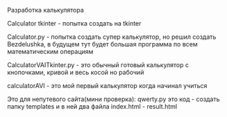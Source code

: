 Разработка калькулятора

Calculator tkinter - попытка создать на tkinter

Calculator.py - попытка создать супер калькулятор, но решил создать Bezdelushka, в будущем тут будет большая программа по всем математическим операциям

CalculatorVAITkinter.py -  это обычный готовый калькулятор с кнопочками, кривой и весь косой но рабочий

calculatorAVI - это мой первый калькулятор когда начинал учиться



Это для непутевого сайта(мини проверка):
qwerty.py это код  - создать папку templates и в ней два файла  index.html  -  result.html  




